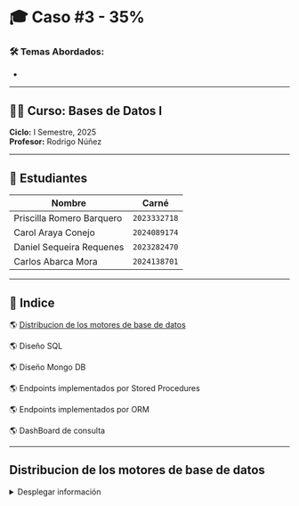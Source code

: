 # 🎓 Caso #3 - 35%

### 🛠️ Temas Abordados:
- 

---

## 👨‍🏫 Curso: Bases de Datos I  
**Ciclo:** I Semestre, 2025  
**Profesor:** Rodrigo Núñez  

---

## 👥 Estudiantes

| Nombre                     | Carné       |
|---------------------------|-------------|
|  Priscilla Romero Barquero | `2023332718` |
|  Carol Araya Conejo       | `2024089174` |
|  Daniel Sequeira Requenes | `2023282470` |
|  Carlos Abarca Mora       | `2024138701` |

---

## 📖 Indice
🌎 [Distribucion de los motores de base de datos](#distribucion-de-los-motores-de-base-de-datos)

🌎 Diseño SQL

🌎 Diseño Mongo DB

🌎 Endpoints implementados por Stored Procedures

🌎 Endpoints implementados por ORM

🌎 DashBoard de consulta

---
## Distribucion de los motores de base de datos
<details>
  <summary>Desplegar información</summary>

  En construcción

</details>
